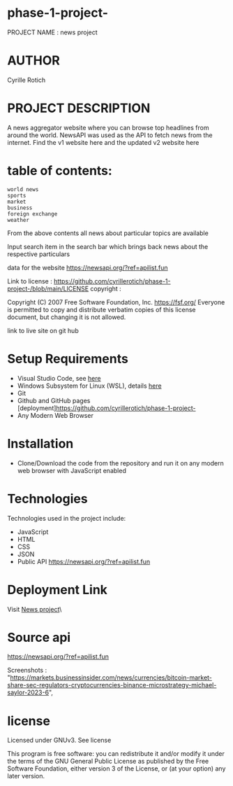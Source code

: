 # phase-1-project-
PROJECT NAME : news project
# AUTHOR
Cyrille Rotich 

# PROJECT DESCRIPTION

 A news aggregator website where you can browse top headlines from around the world. NewsAPI was used as the API to fetch news from the internet. Find the v1 website here and the updated v2 website here

# table of contents:
    world news
    sports
    market
    business
    foreign exchange
    weather

From the above contents all news about particular topics are available 

Input search item in the search bar which brings back news about the respective particulars

data for the website https://newsapi.org/?ref=apilist.fun

Link to license : https://github.com/cyrillerotich/phase-1-project-/blob/main/LICENSE
copyright : 

 Copyright (C) 2007 Free Software Foundation, Inc. <https://fsf.org/>
 Everyone is permitted to copy and distribute verbatim copies
 of this license document, but changing it is not allowed.

link to live site on git hub 

 # Setup Requirements

- Visual Studio Code, see [here](https://code.visualstudio.com/)
- Windows Subsystem for Linux (WSL), details [here](https://learn.microsoft.com/en-us/windows/wsl/install)
- Git
- Github and GitHub pages [deployment]https://github.com/cyrillerotich/phase-1-project-
- Any Modern Web Browser

# Installation

- Clone/Download the code from the repository and run it on any modern web browser with JavaScript enabled

# Technologies

Technologies used in the project include:

- JavaScript
- HTML
- CSS
- JSON
- Public API https://newsapi.org/?ref=apilist.fun

# Deployment Link

Visit [News project](https://github.com/cyrillerotich/phase-1-project-)\

# Source api

https://newsapi.org/?ref=apilist.fun

Screenshots : "https://markets.businessinsider.com/news/currencies/bitcoin-market-share-sec-regulators-cryptocurrencies-binance-microstrategy-michael-saylor-2023-6",

# license

Licensed under GNUv3. See license

This program is free software: you can redistribute it and/or modify it under the terms of the GNU General Public License as published by the Free Software Foundation, either version 3 of the License, or (at your option) any later version.








